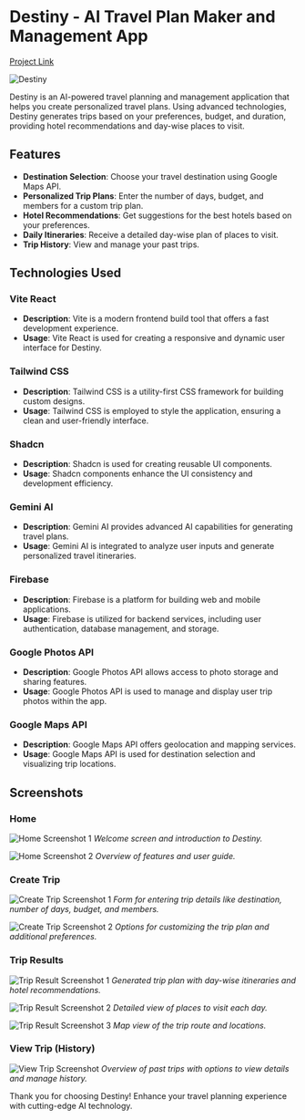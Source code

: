 # Destiny - AI Travel Plan Maker and Management App

[Project Link](https://destiny-delta.vercel.app/)

![Destiny](public/logo/Destiny.png)

Destiny is an AI-powered travel planning and management application that helps you create personalized travel plans. Using advanced technologies, Destiny generates trips based on your preferences, budget, and duration, providing hotel recommendations and day-wise places to visit.

## Features

- **Destination Selection**: Choose your travel destination using Google Maps API.
- **Personalized Trip Plans**: Enter the number of days, budget, and members for a custom trip plan.
- **Hotel Recommendations**: Get suggestions for the best hotels based on your preferences.
- **Daily Itineraries**: Receive a detailed day-wise plan of places to visit.
- **Trip History**: View and manage your past trips.

## Technologies Used

### Vite React
- **Description**: Vite is a modern frontend build tool that offers a fast development experience.
- **Usage**: Vite React is used for creating a responsive and dynamic user interface for Destiny.

### Tailwind CSS
- **Description**: Tailwind CSS is a utility-first CSS framework for building custom designs.
- **Usage**: Tailwind CSS is employed to style the application, ensuring a clean and user-friendly interface.

### Shadcn
- **Description**: Shadcn is used for creating reusable UI components.
- **Usage**: Shadcn components enhance the UI consistency and development efficiency.

### Gemini AI
- **Description**: Gemini AI provides advanced AI capabilities for generating travel plans.
- **Usage**: Gemini AI is integrated to analyze user inputs and generate personalized travel itineraries.

### Firebase
- **Description**: Firebase is a platform for building web and mobile applications.
- **Usage**: Firebase is utilized for backend services, including user authentication, database management, and storage.

### Google Photos API
- **Description**: Google Photos API allows access to photo storage and sharing features.
- **Usage**: Google Photos API is used to manage and display user trip photos within the app.

### Google Maps API
- **Description**: Google Maps API offers geolocation and mapping services.
- **Usage**: Google Maps API is used for destination selection and visualizing trip locations.

## Screenshots

### Home
![Home Screenshot 1](public/readme/home.png)
*Welcome screen and introduction to Destiny.*

![Home Screenshot 2](public/readme/home2.png)
*Overview of features and user guide.*

### Create Trip
![Create Trip Screenshot 1](public/readme/pref.png)
*Form for entering trip details like destination, number of days, budget, and members.*

![Create Trip Screenshot 2](public/readme/pref2.png)
*Options for customizing the trip plan and additional preferences.*

### Trip Results
![Trip Result Screenshot 1](public/readme/out.png)
*Generated trip plan with day-wise itineraries and hotel recommendations.*

![Trip Result Screenshot 2](public/readme/out2.png)
*Detailed view of places to visit each day.*

![Trip Result Screenshot 3](public/readme/out3.png)
*Map view of the trip route and locations.*

### View Trip (History)
![View Trip Screenshot](public/readme/trips.png)
*Overview of past trips with options to view details and manage history.*


Thank you for choosing Destiny! Enhance your travel planning experience with cutting-edge AI technology.

